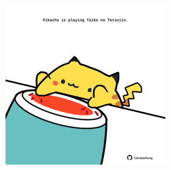 <!-- built at 21/12/2021, 10:02:46 UTC -->
<p align="center">
  <img width="500" height="500" src="./ReadmeImage.svg">
</p>
